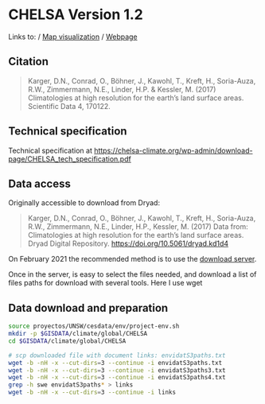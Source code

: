 # CHELSA Version 1.2

Links to:
/ [Map visualization]()
/ [Webpage](http://chelsa-climate.org/)


## Citation
> Karger, D.N., Conrad, O., Böhner, J., Kawohl, T., Kreft, H., Soria-Auza, R.W., Zimmermann, N.E., Linder, H.P. & Kessler, M. (2017) Climatologies at high resolution for the earth’s land surface areas. Scientific Data 4, 170122.

## Technical specification

Technical specification at https://chelsa-climate.org/wp-admin/download-page/CHELSA_tech_specification.pdf

## Data access

Originally accessible to download from Dryad:
> Karger, D.N., Conrad, O., Böhner, J., Kawohl, T., Kreft, H., Soria-Auza, R.W., Zimmermann, N.E., Linder, H.P., Kessler, M. (2017) Data from: Climatologies at high resolution for the earth’s land surface areas. Dryad Digital Repository. https://doi.org/10.5061/dryad.kd1d4


On February 2021 the recommended method is to use the [download server](https://envicloud.wsl.ch/#/?prefix=chelsa%2Fchelsa_V1).

Once in the server, is easy to select the files needed, and download a list of files paths for download with several tools. Here I use wget

## Data download and preparation

```bash
source proyectos/UNSW/cesdata/env/project-env.sh
mkdir -p $GISDATA/climate/global/CHELSA
cd $GISDATA/climate/global/CHELSA

# scp downloaded file with document links: envidatS3paths.txt
wget -b -nH -x --cut-dirs=3 --continue -i envidatS3paths.txt
wget -b -nH -x --cut-dirs=3 --continue -i envidatS3paths3.txt
wget -b -nH -x --cut-dirs=3 --continue -i envidatS3paths4.txt
grep -h swe envidatS3paths* > links
wget -b -nH -x --cut-dirs=3 --continue -i links

```
